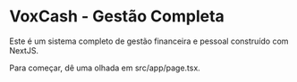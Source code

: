 # VoxCash - Gestão Completa

Este é um sistema completo de gestão financeira e pessoal construído com NextJS.

Para começar, dê uma olhada em src/app/page.tsx.
